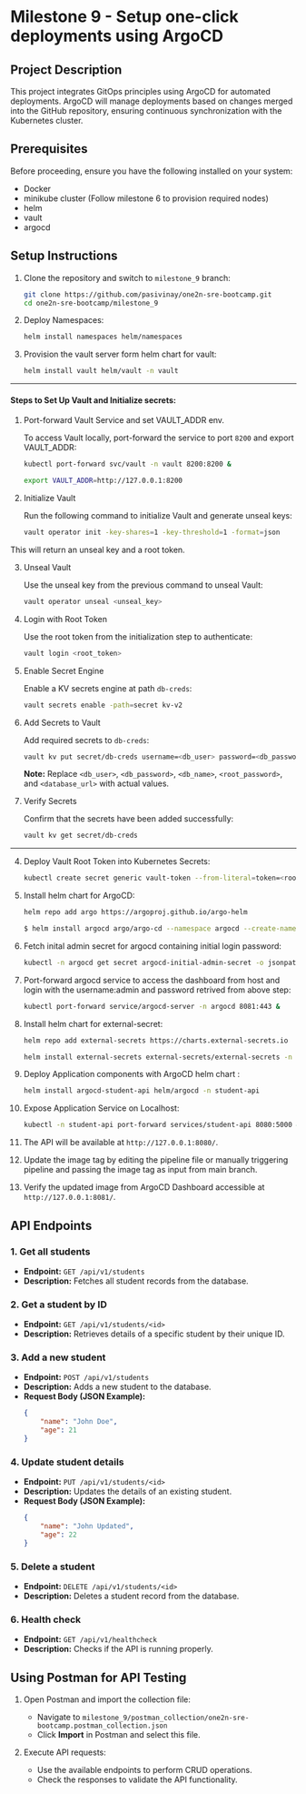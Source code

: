 # Milestone 9 - Setup one-click deployments using ArgoCD

## Project Description

This project integrates GitOps principles using ArgoCD for automated deployments. ArgoCD will manage deployments based on changes merged into the GitHub repository, ensuring continuous synchronization with the Kubernetes cluster.

## Prerequisites

Before proceeding, ensure you have the following installed on your system:

- Docker
- minikube cluster (Follow milestone 6 to provision required nodes)
- helm
- vault
- argocd


## Setup Instructions

1. Clone the repository and switch to `milestone_9` branch:
    ```bash
    git clone https://github.com/pasivinay/one2n-sre-bootcamp.git
    cd one2n-sre-bootcamp/milestone_9
    ```

2. Deploy Namespaces:
    ```bash
    helm install namespaces helm/namespaces
    ```

3. Provision the vault server form helm chart for vault:
    ```bash
    helm install vault helm/vault -n vault
    ```
***
   #### Steps to Set Up Vault and Initialize secrets:

1. Port-forward Vault Service and set VAULT_ADDR env.

    To access Vault locally, port-forward the service to port `8200` and export VAULT_ADDR:

    ```bash
    kubectl port-forward svc/vault -n vault 8200:8200 &

    export VAULT_ADDR=http://127.0.0.1:8200
    ```

2. Initialize Vault

    Run the following command to initialize Vault and generate unseal keys:

    ```bash
    vault operator init -key-shares=1 -key-threshold=1 -format=json
    ```

This will return an unseal key and a root token.

3. Unseal Vault

    Use the unseal key from the previous command to unseal Vault:

    ```bash
    vault operator unseal <unseal_key>
    ```

4. Login with Root Token

    Use the root token from the initialization step to authenticate:

    ```bash
    vault login <root_token>
    ```

5. Enable Secret Engine

    Enable a KV secrets engine at path `db-creds`:

    ```bash
    vault secrets enable -path=secret kv-v2
    ```

6. Add Secrets to Vault

    Add required secrets to `db-creds`:

    ```bash
    vault kv put secret/db-creds username=<db_user> password=<db_password> database=<db_name> root-password=<root_password> db-url=<database_url>
    ```

    **Note:** Replace `<db_user>`, `<db_password>`, `<db_name>`, `<root_password>`, and `<database_url>` with actual values.

7. Verify Secrets

    Confirm that the secrets have been added successfully:

    ```bash
    vault kv get secret/db-creds
    ```
***

4. Deploy Vault Root Token into Kubernetes Secrets:

    ```bash
    kubectl create secret generic vault-token --from-literal=token=<root-token> -n external-secrets
    ```

5. Install helm chart for ArgoCD:
    ```bash
    helm repo add argo https://argoproj.github.io/argo-helm

    $ helm install argocd argo/argo-cd --namespace argocd --create-namespace -f helm/argocd/values.yaml
    ```


6. Fetch inital admin secret for argocd containing initial login password:
    ```bash
    kubectl -n argocd get secret argocd-initial-admin-secret -o jsonpath="{.data.password}" | base64 -d
    ```

7. Port-forward argocd service to access the dashboard from host and login with the username:admin and password retrived from above step:
    ```bash
    kubectl port-forward service/argocd-server -n argocd 8081:443 &
    ```

8. Install helm chart for external-secret:
    ```bash
    helm repo add external-secrets https://charts.external-secrets.io
    
    helm install external-secrets external-secrets/external-secrets -n external-secrets
    ```

9. Deploy Application components with ArgoCD helm chart :

    ```bash
    helm install argocd-student-api helm/argocd -n student-api
    ```

10. Expose Application Service on Localhost:

    ```bash
    kubectl -n student-api port-forward services/student-api 8080:5000 &
    ```

11. The API will be available at `http://127.0.0.1:8080/`.

12. Update the image tag by editing the pipeline file or manually triggering pipeline and passing the image tag as input from main branch.

13. Verify the updated image from ArgoCD Dashboard accessible at `http://127.0.0.1:8081/`.



## API Endpoints

### 1. Get all students
- **Endpoint:** `GET /api/v1/students`
- **Description:** Fetches all student records from the database.

### 2. Get a student by ID
- **Endpoint:** `GET /api/v1/students/<id>`
- **Description:** Retrieves details of a specific student by their unique ID.

### 3. Add a new student
- **Endpoint:** `POST /api/v1/students`
- **Description:** Adds a new student to the database.
- **Request Body (JSON Example):**
    ```json
    {
        "name": "John Doe",
        "age": 21
    }
    ```

### 4. Update student details
- **Endpoint:** `PUT /api/v1/students/<id>`
- **Description:** Updates the details of an existing student.
- **Request Body (JSON Example):**
    ```json
    {
        "name": "John Updated",
        "age": 22
    }
    ```

### 5. Delete a student
- **Endpoint:** `DELETE /api/v1/students/<id>`
- **Description:** Deletes a student record from the database.

### 6. Health check
- **Endpoint:** `GET /api/v1/healthcheck`
- **Description:** Checks if the API is running properly.


## Using Postman for API Testing

1. Open Postman and import the collection file:
   - Navigate to `milestone_9/postman_collection/one2n-sre-bootcamp.postman_collection.json`
   - Click **Import** in Postman and select this file.

2. Execute API requests:
   - Use the available endpoints to perform CRUD operations.
   - Check the responses to validate the API functionality.


